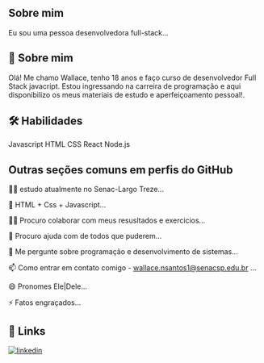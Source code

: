 
## Sobre mim
 Eu sou uma pessoa desenvolvedora full-stack...


## 🚀 Sobre mim
Olá! Me chamo Wallace, tenho 18 anos e faço curso de desenvolvedor Full Stack javacript. Estou ingressando na carreira de programação e aqui disponibilizo os meus materiais de estudo e aperfeiçoamento pessoal!.


## 🛠 Habilidades
Javascript
HTML
CSS
React
Node.js


## Outras seções comuns em perfis do GitHub
👩‍💻 estudo atualmente no Senac-Largo Treze...

🧠 HTML + Css + Javascript...

👯‍♀️ Procuro colaborar com meus resusltados e exercicios...

🤔 Procuro ajuda com de todos que puderem...

💬 Me pergunte sobre programação e desenvolvimento de sistemas...

📫 Como entrar em contato comigo - wallace.nsantos1@senacsp.edu.br ...

😄 Pronomes Ele|Dele...

⚡️ Fatos engraçados...


## 🔗 Links
[![linkedin](https://img.shields.io/badge/linkedin-0A66C2?style=for-the-badge&logo=linkedin&logoColor=white)](https://www.linkedin.com/in/wallace-santos-225aa82ab)
